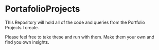 # PortafolioProjects

This Repository will hold all of the code and queries from the Portfolio Projects I create.

Please feel free to take these and run with them. Make them your own and find you own insights.
